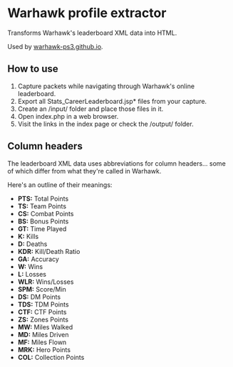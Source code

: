# Warhawk profile extractor

Transforms Warhawk's leaderboard XML data into HTML.

Used by [warhawk-ps3.github.io](https://warhawk-ps3.github.io/).

## How to use

1. Capture packets while navigating through Warhawk's online leaderboard.
2. Export all Stats_CareerLeaderboard.jsp* files from your capture.
3. Create an /input/ folder and place those files in it.
4. Open index.php in a web browser.
5. Visit the links in the index page or check the /output/ folder.

## Column headers

The leaderboard XML data uses abbreviations for column headers... some of which differ from what they're called in Warhawk.

Here's an outline of their meanings:

* **PTS:** Total Points
* **TS:** Team Points
* **CS:** Combat Points
* **BS:** Bonus Points
* **GT:** Time Played
* **K:** Kills
* **D:** Deaths
* **KDR:** Kill/Death Ratio
* **GA:** Accuracy
* **W:** Wins
* **L:** Losses
* **WLR:** Wins/Losses
* **SPM:** Score/Min
* **DS:** DM Points
* **TDS:** TDM Points
* **CTF:** CTF Points
* **ZS:** Zones Points
* **MW:** Miles Walked
* **MD:** Miles Driven
* **MF:** Miles Flown
* **MRK:** Hero Points
* **COL:** Collection Points